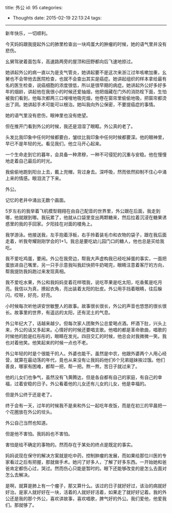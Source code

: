 title: 外公
id: 95
categories:
  - Thoughts
date: 2015-02-19 22:13:24
tags:
---

新年快乐，一切顺利。

<!--more-->今天妈妈跟我提起外公的肺里检查出一块鸡蛋大的肿瘤的时候，她的语气里并没有悲伤。

幺舅驾驶着面包车，高速路两旁的屋顶和田野都向后飞速地掠过。

她讲起外公的病一直以为是支气管炎，她讲起要不是这次来浙江过年咳嗽加重，幺舅也不会带他去医院检查，也就不会查出其实是癌症。她讲起组织的样本拿给最有名的医生检查，说癌细胞的浓度很低，所以是很早期的病症。她讲起外公好多好多年的烟龄，讲起他在我很小的时候还爱抽烟，他把烟藏在门外的消防栓下面，生怕被我们看到，他每次都两三口嗖嗖地吸完烟，他卷在窗帘里偷偷地吸，把窗帘都烫出了洞。她讲起手术可能可以根治。她叫我向外公保密，不要提癌症的事情。

她的语气里没有悲伤，眼神里也没有绝望。

但在推开门看到外公的时候，我还是泪湿了眼眶。外公真的老了。

头发比我印象中任何时候都要白，皱纹比我印象中任何时候都要深。他的眼神里，早已不是年轻的光。看见我们，他立马开心起来。

一个生命走到它的暮年，会具备一种肃穆，一种不可侵犯的沉重与安稳。他在慢慢地走着自己最后的时光。

我偷偷地跑到阳台上去，戴上兜帽，背过身去。深呼吸，然而依然抑制不住心中涌上来的情感。眼泪流了下来。

外公。

记忆的老井中涌出无数个画面。

5岁左右的我举着飞机模型翱翔在由自己配音的世界里，外公跟在后面，我走到哪，他就跟到哪。我玩累了，他就从口袋里变出两颗糖来，然后拉着沉浸在糖果诱惑里的我的手回家。夕阳挂在对面的楼角上。

我学游泳。他接送我，左手抱着浮板，右手拎着装毛巾和衣物的袋子，跟在我后面走着，听我夸耀刚刚学会的1+1。我总是要吃幼儿园门口的糖人，他也总是买给我吃。

我不爱吃鸡蛋，要闹。外公在我旁边，帮我大声虚构我已经吃掉蛋的事实，一面把蛋放进自己嘴里，另一只手示意我叫我赶快把牛奶喝完，眼睛注意着客厅的方向，帮我提防我妈跑过来发现真相。

我不爱吃水果，外公和我妈妈变着花样喂我，说吃苹果是吃太阳，吃香蕉是吃月亮。我信以为真，撩起衣角，亮出装着太阳的肚皮。外公用手挡着眼睛，往后躲闪，哎呀，好亮，好亮。

小时候每次听他讲安世敏整人的故事。故事很长很长，外公的声音也悠悠的很长很长。故事里的世界，有遥远的太阳，还有泥土的气息。

外公年纪大了，话越来越少。但每次家人团聚外公总爱喝点酒。杯酒下肚，兴头上来，外公的话又多起来。心情好的时候还要唱支歌。他唱的都是革命歌曲，唱歌的时候他的脸是红彤彤的，眼睛在发光。四目交汇的时候，他总会对我微微一笑。我也对着他笑。他笑起来的时候一点也不老。

外公年轻的时是个很能干的人。外婆也能干。虽然是中农，他跟外婆两个人用心经营，就算在最动荡的年代，竟也从来没有让我妈妈他们6个兄弟姐妹挨过饿。他们善良，哪家有困难，都帮一把，帮一把。熬一熬，苦日子就过来了。

他的儿女们也争气，虽然没有飞黄腾达，但是各自都有自己的家庭，有自己的幸福，过着安稳的日子。外公看着他的儿女还有儿女的儿女，他是幸福的。

但是外公终于还是老了。

终于会有一天，过年的时候我不是来和外公一起吃年夜饭，而是在初三的早晨把一个花圈放在外公的坟头。

外公自己当然也知道。

但是他不害怕。我妈妈也不害怕。

害怕是给不确定的事物的。然而存在于某处的终点是既定的事实。

妈妈说现在保守的解决方案就是吃中药，控制肿瘤的发展，而如果给那位川医的专家看过之后有把握，那就做手术。她问了好多人，了解了好多东西。一开始她和爸爸肯定都伤心过，哭过。然而伤心只能是暂时的。眼下还能够改变的是怎么去面对怎么去解决。

是啊，就算是肺上有一个瘤子，那又算什么。该过的日子就好好过，该治的病就好好治。是家人就好好在一块，活着的人就好好活着，如果走了就好好记着。我的外公还是我的那个外公，喜欢讲故事，喜欢唱歌，脾气好的外公。我们爱他，他爱我们。那就够了。